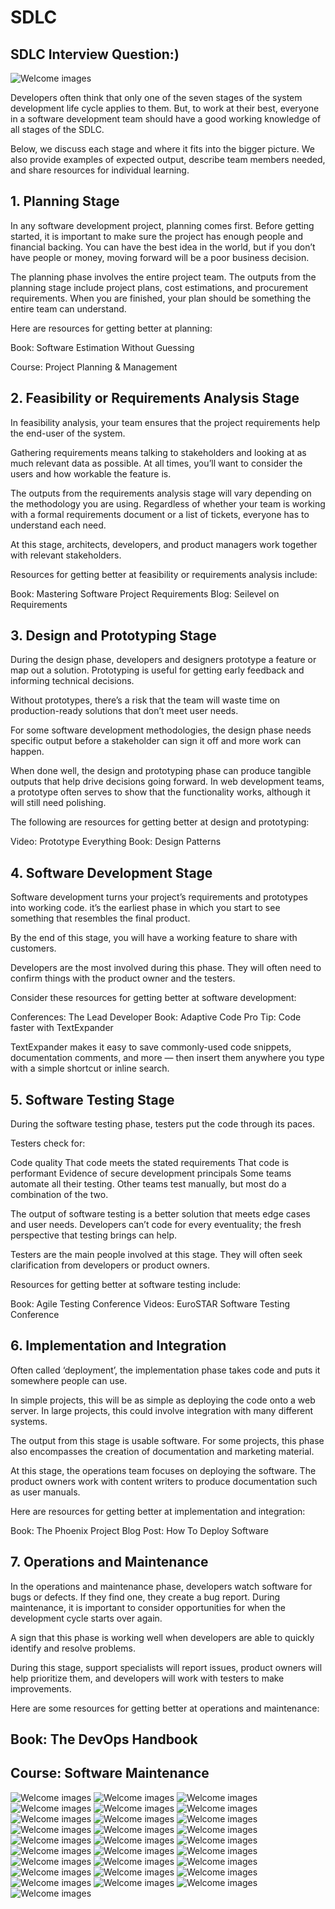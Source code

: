 # SDLC

## SDLC Interview Question:)

<img src="https://github.com/rajeevranjancom/SDLC/blob/main/mastering-the-7-stages-of-the-system-development-life-cycle-1.jpg" style="max-width: 100%;" alt="Welcome images" />


Developers often think that only one of the seven stages of the system development life cycle applies to them. But, to work at their best, everyone in a software development team should have a good working knowledge of all stages of the SDLC.

Below, we discuss each stage and where it fits into the bigger picture. We also provide examples of expected output, describe team members needed, and share resources for individual learning.

## 1. Planning Stage
In any software development project, planning comes first. Before getting started, it is important to make sure the project has enough people and financial backing. You can have the best idea in the world, but if you don’t have people or money, moving forward will be a poor business decision.

The planning phase involves the entire project team. The outputs from the planning stage include project plans, cost estimations, and procurement requirements. When you are finished, your plan should be something the entire team can understand.

Here are resources for getting better at planning:

Book: Software Estimation Without Guessing

Course: Project Planning & Management

## 2. Feasibility or Requirements Analysis Stage
In feasibility analysis, your team ensures that the project requirements help the end-user of the system.

Gathering requirements means talking to stakeholders and looking at as much relevant data as possible. At all times, you’ll want to consider the users and how workable the feature is.

The outputs from the requirements analysis stage will vary depending on the methodology you are using. Regardless of whether your team is working with a formal requirements document or a list of tickets, everyone has to understand each need.

At this stage, architects, developers, and product managers work together with relevant stakeholders.

Resources for getting better at feasibility or requirements analysis include:

Book: Mastering Software Project Requirements
Blog: Seilevel on Requirements

## 3. Design and Prototyping Stage
During the design phase, developers and designers prototype a feature or map out a solution. Prototyping is useful for getting early feedback and informing technical decisions.

Without prototypes, there’s a risk that the team will waste time on production-ready solutions that don’t meet user needs.

For some software development methodologies, the design phase needs specific output before a stakeholder can sign it off and more work can happen.

When done well, the design and prototyping phase can produce tangible outputs that help drive decisions going forward. In web development teams, a prototype often serves to show that the functionality works, although it will still need polishing.

The following are resources for getting better at design and prototyping:

Video: Prototype Everything
Book: Design Patterns

## 4. Software Development Stage
Software development turns your project’s requirements and prototypes into working code. it’s the earliest phase in which you start to see something that resembles the final product.

By the end of this stage, you will have a working feature to share with customers.

Developers are the most involved during this phase. They will often need to confirm things with the product owner and the testers.

Consider these resources for getting better at software development:

Conferences: The Lead Developer
Book: Adaptive Code
Pro Tip: Code faster with TextExpander

TextExpander makes it easy to save commonly-used code snippets, documentation comments, and more — then insert them anywhere you type with a simple shortcut or inline search.

## 5. Software Testing Stage
During the software testing phase, testers put the code through its paces.

Testers check for:

Code quality
That code meets the stated requirements
That code is performant
Evidence of secure development principals
Some teams automate all their testing. Other teams test manually, but most do a combination of the two.

The output of software testing is a better solution that meets edge cases and user needs. Developers can’t code for every eventuality; the fresh perspective that testing brings can help.

Testers are the main people involved at this stage. They will often seek clarification from developers or product owners.

Resources for getting better at software testing include:

Book: Agile Testing
Conference Videos: EuroSTAR Software Testing Conference

## 6. Implementation and Integration
Often called ‘deployment’, the implementation phase takes code and puts it somewhere people can use.

In simple projects, this will be as simple as deploying the code onto a web server. In large projects, this could involve integration with many different systems.

The output from this stage is usable software. For some projects, this phase also encompasses the creation of documentation and marketing material.

At this stage, the operations team focuses on deploying the software. The product owners work with content writers to produce documentation such as user manuals.

Here are resources for getting better at implementation and integration:

Book: The Phoenix Project
Blog Post: How To Deploy Software

## 7. Operations and Maintenance
In the operations and maintenance phase, developers watch software for bugs or defects. If they find one, they create a bug report. During maintenance, it is important to consider opportunities for when the development cycle starts over again.

A sign that this phase is working well when developers are able to quickly identify and resolve problems.

During this stage, support specialists will report issues, product owners will help prioritize them, and developers will work with testers to make improvements.

Here are some resources for getting better at operations and maintenance:

## Book: The DevOps Handbook
## Course: Software Maintenance



<img src="https://github.com/rajeevranjancom/SDLC/blob/main/SDLC2/SDLC-01.jpg" style="max-width: 100%;" alt="Welcome images" />

<img src="https://github.com/rajeevranjancom/SDLC/blob/main/SDLC2/SDLC-02.jpg" style="max-width: 100%;" alt="Welcome images" />

<img src="https://github.com/rajeevranjancom/SDLC/blob/main/SDLC2/SDLC-03.jpg" style="max-width: 100%;" alt="Welcome images" />

<img src="https://github.com/rajeevranjancom/SDLC/blob/main/SDLC2/SDLC-04.jpg" style="max-width: 100%;" alt="Welcome images" />

<img src="https://github.com/rajeevranjancom/SDLC/blob/main/SDLC2/SDLC-05.jpg" style="max-width: 100%;" alt="Welcome images" />

<img src="https://github.com/rajeevranjancom/SDLC/blob/main/SDLC2/SDLC-06.jpg" style="max-width: 100%;" alt="Welcome images" />

<img src="https://github.com/rajeevranjancom/SDLC/blob/main/SDLC2/SDLC-07.jpg" style="max-width: 100%;" alt="Welcome images" />

<img src="https://github.com/rajeevranjancom/SDLC/blob/main/SDLC2/SDLC-08.jpg" style="max-width: 100%;" alt="Welcome images" />

<img src="https://github.com/rajeevranjancom/SDLC/blob/main/SDLC2/SDLC-09.jpg" style="max-width: 100%;" alt="Welcome images" />

<img src="https://github.com/rajeevranjancom/SDLC/blob/main/SDLC2/SDLC-10.jpg" style="max-width: 100%;" alt="Welcome images" />

<img src="https://github.com/rajeevranjancom/SDLC/blob/main/SDLC2/SDLC-11.jpg" style="max-width: 100%;" alt="Welcome images" />

<img src="https://github.com/rajeevranjancom/SDLC/blob/main/SDLC2/SDLC-12.jpg" style="max-width: 100%;" alt="Welcome images" />

<img src="https://github.com/rajeevranjancom/SDLC/blob/main/SDLC2/SDLC-13.jpg" style="max-width: 100%;" alt="Welcome images" />

<img src="https://github.com/rajeevranjancom/SDLC/blob/main/SDLC2/SDLC-14.jpg" style="max-width: 100%;" alt="Welcome images" />

<img src="https://github.com/rajeevranjancom/SDLC/blob/main/SDLC2/SDLC-15.jpg" style="max-width: 100%;" alt="Welcome images" />

<img src="https://github.com/rajeevranjancom/SDLC/blob/main/SDLC2/SDLC-16.jpg" style="max-width: 100%;" alt="Welcome images" />

<img src="https://github.com/rajeevranjancom/SDLC/blob/main/SDLC2/SDLC-17.jpg" style="max-width: 100%;" alt="Welcome images" />

<img src="https://github.com/rajeevranjancom/SDLC/blob/main/SDLC2/SDLC-18.jpg" style="max-width: 100%;" alt="Welcome images" />

<img src="https://github.com/rajeevranjancom/SDLC/blob/main/SDLC2/SDLC-19.jpg" style="max-width: 100%;" alt="Welcome images" />

<img src="https://github.com/rajeevranjancom/SDLC/blob/main/SDLC2/SDLC-20.jpg" style="max-width: 100%;" alt="Welcome images" />

<img src="https://github.com/rajeevranjancom/SDLC/blob/main/SDLC2/SDLC-21.jpg" style="max-width: 100%;" alt="Welcome images" />

<img src="https://github.com/rajeevranjancom/SDLC/blob/main/SDLC2/SDLC-22.jpg" style="max-width: 100%;" alt="Welcome images" />

<img src="https://github.com/rajeevranjancom/SDLC/blob/main/SDLC2/SDLC-23.jpg" style="max-width: 100%;" alt="Welcome images" />

<img src="https://github.com/rajeevranjancom/SDLC/blob/main/SDLC2/SDLC-24.jpg" style="max-width: 100%;" alt="Welcome images" />

<img src="https://github.com/rajeevranjancom/SDLC/blob/main/SDLC2/SDLC-25.jpg" style="max-width: 100%;" alt="Welcome images" />

<img src="https://github.com/rajeevranjancom/SDLC/blob/main/SDLC2/SDLC-26.jpg" style="max-width: 100%;" alt="Welcome images" />

<img src="https://github.com/rajeevranjancom/SDLC/blob/main/SDLC2/SDLC-27.jpg" style="max-width: 100%;" alt="Welcome images" />

<img src="https://github.com/rajeevranjancom/SDLC/blob/main/SDLC2/SDLC-28.jpg" style="max-width: 100%;" alt="Welcome images" />




